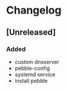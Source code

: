 # Changelog

## [Unreleased]
### Added
- custom dnsserver
- pebble-config
- systemd service
- install pebble
